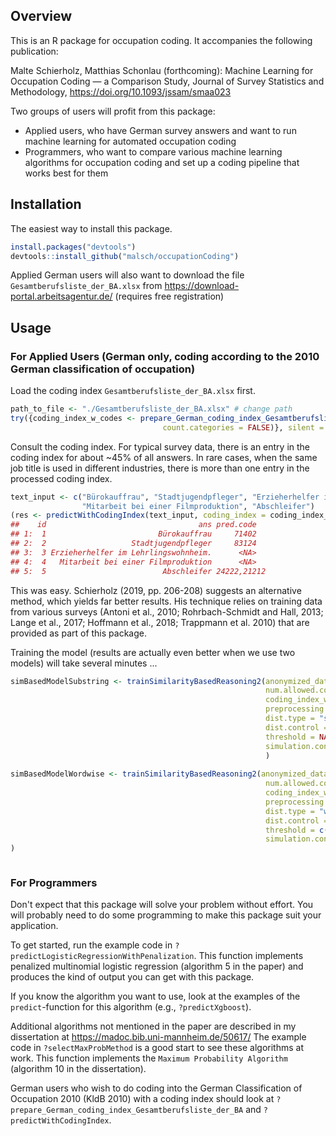 ## Overview

This is an R package for occupation coding. It accompanies the following publication:

Malte Schierholz, Matthias Schonlau (forthcoming): Machine Learning for Occupation Coding — a Comparison Study, Journal of Survey Statistics and Methodology, https://doi.org/10.1093/jssam/smaa023

Two groups of users will profit from this package:
- Applied users, who have German survey answers and want to run machine learning for automated occupation coding
- Programmers, who want to compare various machine learning algorithms for occupation coding and set up a coding pipeline that works best for them

## Installation

The easiest way to install this package.
``` r
install.packages("devtools")
devtools::install_github("malsch/occupationCoding")
```

Applied German users will also want to download the file ``Gesamtberufsliste_der_BA.xlsx`` from https://download-portal.arbeitsagentur.de/ (requires free registration)

## Usage

### For Applied Users (German only, coding according to the 2010 German classification of occupation)

Load the coding index ``Gesamtberufsliste_der_BA.xlsx`` first.
``` r
path_to_file <- "./Gesamtberufsliste_der_BA.xlsx" # change path
try({coding_index_w_codes <- prepare_German_coding_index_Gesamtberufsliste_der_BA(path_to_file, 
                                  count.categories = FALSE)}, silent = TRUE)
```

Consult the coding index. For typical survey data, there is an entry in the coding index for about ~45% of all answers. In rare cases, when the same job title is used in different industries, there is more than one entry in the processed coding index.
``` r
text_input <- c("Bürokauffrau", "Stadtjugendpfleger", "Erzieherhelfer im Lehrlingswohnheim.", 
                "Mitarbeit bei einer Filmproduktion", "Abschleifer")
(res <- predictWithCodingIndex(text_input, coding_index = coding_index_w_codes))
##    id                                  ans pred.code
## 1:  1                         Bürokauffrau     71402
## 2:  2                   Stadtjugendpfleger     83124
## 3:  3 Erzieherhelfer im Lehrlingswohnheim.      <NA>
## 4:  4   Mitarbeit bei einer Filmproduktion      <NA>
## 5:  5                          Abschleifer 24222,21212
```

This was easy. Schierholz (2019, pp. 206-208) suggests an alternative method, which yields far better results. His technique relies on training data from various surveys (Antoni et al., 2010; Rohrbach-Schmidt and Hall, 2013; Lange et al., 2017; Hoffmann et al., 2018; Trappmann et al. 2010) that are provided as part of this package. 

Training the model (results are actually even better when we use two models) will take several minutes ...
``` r
simBasedModelSubstring <- trainSimilarityBasedReasoning2(anonymized_data = surveyCountsSubstringSimilarity,
                                                         num.allowed.codes = 1291,
                                                         coding_index_w_codes = coding_index_w_codes,
                                                         preprocessing = list(stopwords = NULL, stemming = NULL, strPreprocessing = TRUE, removePunct = FALSE),
                                                         dist.type = "substring",
                                                         dist.control = NA,
                                                         threshold = NA,
                                                         simulation.control = list(n.draws = 250, check.normality = FALSE)
                                                         )
                                                         
simBasedModelWordwise <- trainSimilarityBasedReasoning2(anonymized_data = surveyCountsWordwiseSimilarity,
                                                         num.allowed.codes = 1291,
                                                         coding_index_w_codes = coding_index_w_codes,
                                                         preprocessing = list(stopwords = NULL, stemming = NULL, strPreprocessing = TRUE, removePunct = FALSE),
                                                         dist.type = "wordwise",
                                                         dist.control = list(method = "osa", weight = c(d = 1, i = 1, s = 1, t = 1)),
                                                         threshold = c(max = NA, use = 1),
                                                         simulation.control = list(n.draws = 250, check.normality = FALSE)
)

```

``` r

```

### For Programmers

Don't expect that this package will solve your problem without effort. You will probably need to do some programming to make this package suit your application.

To get started, run the example code in ``?predictLogisticRegressionWithPenalization``. This function implements penalized multinomial logistic regression (algorithm 5 in the paper) and produces the kind of output you can get with this package. 

If you know the algorithm you want to use, look at the examples of the ``predict``-function for this algorithm (e.g., ``?predictXgboost``).

Additional algorithms not mentioned in the paper are described in my dissertation at https://madoc.bib.uni-mannheim.de/50617/ The example code in ``?selectMaxProbMethod`` is a good start to see these algorithms at work. This function implements the ``Maximum Probability Algorithm`` (algorithm 10 in the dissertation).

German users who wish to do coding into the German Classification of Occupation 2010 (KldB 2010) with a coding index should look at ``?prepare_German_coding_index_Gesamtberufsliste_der_BA`` and ``?predictWithCodingIndex``.

